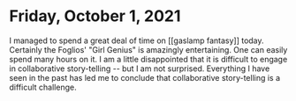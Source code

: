 # Friday, October 1, 2021

I managed to spend a great deal of time on [[gaslamp fantasy]] today. Certainly the Foglios' "Girl Genius" is amazingly entertaining. One can easily spend many hours on it. I am a little disappointed that it is difficult to engage in collaborative story-telling -- but I am not surprised. Everything I have seen in the past has led me to conclude that collaborative story-telling is a difficult challenge.